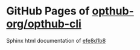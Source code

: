 GitHub Pages of [opthub-org/opthub-cli](https://github.com/opthub-org/opthub-cli.git)
===
Sphinx html documentation of [efe8d1b8](https://github.com/opthub-org/opthub-cli/tree/efe8d1b83e5c785ddfcdd445eedc1ed00d2cdaf0)
